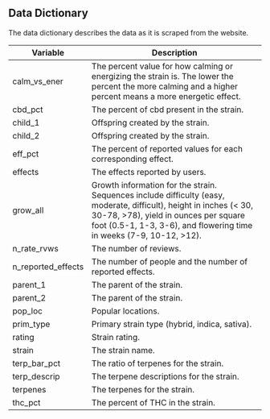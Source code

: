 ## Data Dictionary

The data dictionary describes the data as it is scraped from the website.

| Variable           | Description                                                                                                                                                                                                                         |
|--------------------|-------------------------------------------------------------------------------------------------------------------------------------------------------------------------------------------------------------------------------------|
| calm_vs_ener       | The percent value for how calming or energizing the strain is. The lower the percent the more calming and a higher percent means a more energetic effect.                                                                           |
| cbd_pct            | The percent of cbd present in the strain.                                                                                                                                                                                           |
| child_1            | Offspring created by the strain.                                                                                                                                                                                                    |
| child_2            | Offspring created by the strain.                                                                                                                                                                                                    |
| eff_pct            | The percent of reported values for each corresponding effect.                                                                                                                                                                       |
| effects            | The effects reported by users.                                                                                                                                                                                                      |
| grow_all           | Growth information for the strain. Sequences include difficulty (easy, moderate, difficult), height in inches (< 30, 30-78, >78), yield in ounces per square foot (0.5-1, 1-3, 3-6), and flowering time in weeks (7-9, 10-12, >12). |
| n_rate_rvws        | The number of reviews.                                                                                                                                                                                                              |
| n_reported_effects | The number of people and the number of reported effects.                                                                                                                                                                            |
| parent_1           | The parent of the strain.                                                                                                                                                                                                           |
| parent_2           | The parent of the strain.                                                                                                                                                                                                           |
| pop_loc            | Popular locations.                                                                                                                                                                                                                  |
| prim_type          | Primary strain type (hybrid, indica, sativa).                                                                                                                                                                                       |
| rating             | Strain rating.                                                                                                                                                                                                                      |
| strain             | The strain name.                                                                                                                                                                                                                    |
| terp_bar_pct       | The ratio of terpenes for the strain.                                                                                                                                                                                               |
| terp_descrip       | The terpene descriptions for the strain.                                                                                                                                                                                            |
| terpenes           | The terpenes for the strain.                                                                                                                                                                                                        |
| thc_pct            | The percent of THC in the strain.                                                                                                                                                                                                   |
